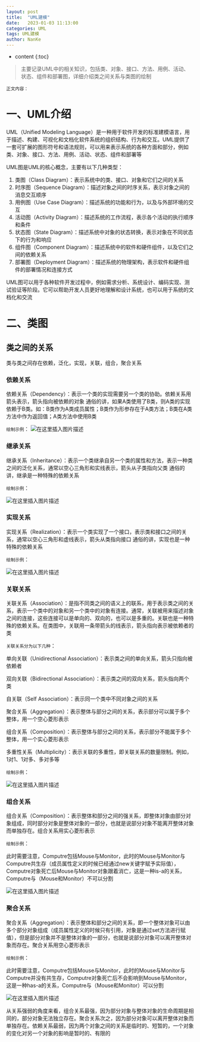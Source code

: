 ```yaml
---
layout: post
title:  "UML建模"
date:   2023-01-03 11:13:00
categories: UML
tags: UML建模
author: NanKe
---
```


* content
{:toc}
> 主要记录UML中的相关知识，包括类、对象、接口、方法、用例、活动、状态、组件和部署图，详细介绍类之间关系与类图的绘制



`正文内容：`

# 一、UML介绍
UML（Unified Modeling Language）是一种用于软件开发的标准建模语言，用于描述、构建、可视化和文档化软件系统的组织结构、行为和交互。UML提供了一套可扩展的图形符号和语法规则，可以用来表示系统的各种方面和部分，例如类、对象、接口、方法、用例、活动、状态、组件和部署等

UML图是UML的核心概念，主要有以下几种类型：
1. 类图（Class Diagram）：表示系统中的类、接口、对象和它们之间的关系
2. 时序图（Sequence Diagram）：描述对象之间的时序关系，表示对象之间的消息交互顺序
3. 用例图（Use Case Diagram）：描述系统的功能和行为，以及与外部环境的交互
4. 活动图（Activity Diagram）：描述系统的工作流程，表示各个活动的执行顺序和条件
5. 状态图（State Diagram）：描述系统中对象的状态转换，表示对象在不同状态下的行为和响应
6. 组件图（Component Diagram）：描述系统中的软件和硬件组件，以及它们之间的依赖关系
7. 部署图（Deployment Diagram）：描述系统的物理架构，表示软件和硬件组件的部署情况和连接方式

UML图可以用于各种软件开发过程中，例如需求分析、系统设计、编码实现、测试验证等阶段。它可以帮助开发人员更好地理解和设计系统，也可以用于系统的文档化和交流

# 二、类图
## 类之间的关系
类与类之间存在依赖，泛化，实现，关联，组合，聚合关系
### 依赖关系
 依赖关系（Dependency）：表示一个类的实现需要另一个类的协助。依赖关系用箭头表示，箭头指向被依赖的对象
通俗的讲，如果A类使用了B类，则A类的实现依赖于B类。如：B类作为A类成员属性；B类作为形参存在于A类方法；B类在A类方法中作为返回值；A类方法中使用B类

`绘制示例`：
![在这里插入图片描述](https://raw.githubusercontent.com/crazymen-nanke/image/master/note/202303181453275.png)



### 继承关系
继承关系（Inheritance）：表示一个类继承自另一个类的属性和方法，表示一种类之间的泛化关系，通常以空心三角形和实线表示，箭头从子类指向父类
通俗的讲，继承是一种特殊的依赖关系

`绘制示例`：

![在这里插入图片描述](https://raw.githubusercontent.com/crazymen-nanke/image/master/note/202303181453426.png)

### 实现关系
实现关系（Realization）：表示一个类实现了一个接口，表示类和接口之间的关系，通常以空心三角形和虚线表示，箭头从类指向接口
通俗的讲，实现也是一种特殊的依赖关系

`绘制示例`：

![在这里插入图片描述](https://raw.githubusercontent.com/crazymen-nanke/image/master/note/202303181453353.png)

### 关联关系
关联关系（Association）：是指不同类之间的语义上的联系，用于表示类之间的关系，表示一个类中的对象和另一个类中的对象有连接。通常，关联被用来描述对象之间的连接，这些连接可以是单向的、双向的，也可以是多重的。关联也是一种特殊的依赖关系。在类图中，关联用一条带箭头的线表示，箭头指向表示被依赖者的类

`关联关系分为以下几种`：

单向关联（Unidirectional Association）：表示类之间的单向关系，箭头只指向被依赖者

双向关联（Bidirectional Association）：表示类之间的双向关系，箭头指向两个类

自关联（Self Association）：表示同一个类中不同对象之间的关系

聚合关系（Aggregation）：表示整体与部分之间的关系，表示部分可以属于多个整体，用一个空心菱形表示

组合关系（Composition）：表示整体与部分之间的关系，表示部分不能属于多个整体，用一个实心菱形表示

多重性关系（Multiplicity）：表示关联的多重性，即关联关系的数量限制。例如，1对1、1对多、多对多等

`绘制示例`：

![在这里插入图片描述](https://raw.githubusercontent.com/crazymen-nanke/image/master/note/202303181453391.png)

### 组合关系
组合关系（Composition）：表示整体和部分之间的强关系，即整体对象由部分对象组成，同时部分对象是整体对象的一部分，也就是说部分对象不能离开整体对象而单独存在。组合关系用实心菱形表示

`绘制示例`：

此时需要注意，Computre包括Mouse与Monitor，此时的Mouse与Monitor与Computre共生存（成员属性定义的时候已经通过new关键字赋予实际值），Computre对象死亡后Mouse与Monitor对象跟着消亡，这是一种is-a的关系，Computre与（Mouse和Monitor）不可以分割

![在这里插入图片描述](https://raw.githubusercontent.com/crazymen-nanke/image/master/note/202303181453235.png)

### 聚合关系
聚合关系（Aggregation）：表示整体和部分之间的关系，即一个整体对象可以由多个部分对象组成（成员属性定义的时候只有引用，对象是通过set方法进行赋值），但是部分对象并不是整体对象的一部分，也就是说部分对象可以离开整体对象而存在。聚合关系用空心菱形表示

`绘制示例`：

此时需要注意，Computre包括Mouse与Monitor，此时的Mouse与Monitor与Computre并没有共生存，Computre对象死亡后不会影响到Mouse与Monitor，这是一种has-a的关系，Computre与（Mouse和Monitor）可以分割



![在这里插入图片描述](https://raw.githubusercontent.com/crazymen-nanke/image/master/note/202303181453316.png)

从关系强弱的角度来看，组合关系最强，因为部分对象与整体对象的生命周期是相同的，部分对象无法独立存在。聚合关系次之，因为部分对象可以离开整体对象而单独存在。依赖关系最弱，因为两个对象之间的关系是临时的、短暂的，一个对象的变化对另一个对象的影响是暂时的、有限的

